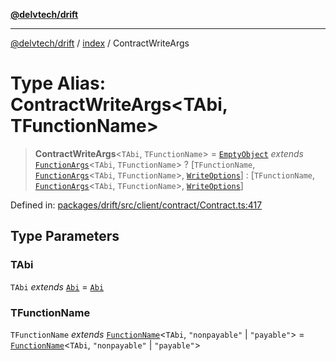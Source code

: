 [**@delvtech/drift**](../../README.md)

***

[@delvtech/drift](../../README.md) / [index](../README.md) / ContractWriteArgs

# Type Alias: ContractWriteArgs\<TAbi, TFunctionName\>

> **ContractWriteArgs**\<`TAbi`, `TFunctionName`\> = [`EmptyObject`](EmptyObject.md) *extends* [`FunctionArgs`](FunctionArgs.md)\<`TAbi`, `TFunctionName`\> ? \[`TFunctionName`, [`FunctionArgs`](FunctionArgs.md)\<`TAbi`, `TFunctionName`\>, [`WriteOptions`](../interfaces/WriteOptions.md)\] : \[`TFunctionName`, [`FunctionArgs`](FunctionArgs.md)\<`TAbi`, `TFunctionName`\>, [`WriteOptions`](../interfaces/WriteOptions.md)\]

Defined in: [packages/drift/src/client/contract/Contract.ts:417](https://github.com/delvtech/drift/blob/95370f81f9813e8d583ed884b0b07657be0d8f2c/packages/drift/src/client/contract/Contract.ts#L417)

## Type Parameters

### TAbi

`TAbi` *extends* [`Abi`](Abi.md) = [`Abi`](Abi.md)

### TFunctionName

`TFunctionName` *extends* [`FunctionName`](FunctionName.md)\<`TAbi`, `"nonpayable"` \| `"payable"`\> = [`FunctionName`](FunctionName.md)\<`TAbi`, `"nonpayable"` \| `"payable"`\>
